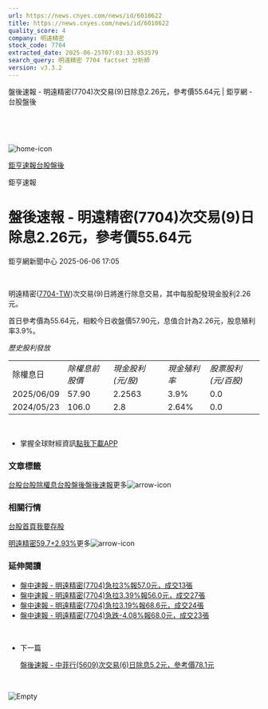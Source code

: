 ```yaml
---
url: https://news.cnyes.com/news/id/6010622
title: https://news.cnyes.com/news/id/6010622
quality_score: 4
company: 明遠精密
stock_code: 7704
extracted_date: 2025-06-25T07:03:33.853579
search_query: 明遠精密 7704 factset 分析師
version: v3.3.2
---
```


盤後速報 - 明遠精密(7704)次交易(9)日除息2.26元，參考價55.64元 | 鉅亨網 - 台股盤後

‌

‌

![home-icon](/assets/icons/breadCrumb/symbol-icon-home.svg)

[鉅亨速報](/news/cat/anue_live)[台股盤後](/news/cat/tw_afterhours)

鉅亨速報

# 盤後速報 - 明遠精密(7704)次交易(9)日除息2.26元，參考價55.64元

鉅亨網新聞中心 2025-06-06 17:05

‌

明遠精密([7704-TW](https://www.cnyes.com/twstock/7704))次交易(9)日將進行除息交易，其中每股配發現金股利2.26元。

首日參考價為55.64元，相較今日收盤價57.90元，息值合計為2.26元，股息殖利率3.9%。

*歷史股利發放*

|  |  |  |  |  |
| --- | --- | --- | --- | --- |
| 除權息日 | *除權息前股價* | *現金股利 (元/股)* | *現金殖利率* | *股票股利 (元/百股)* |
| 2025/06/09 | 57.90 | 2.2563 | 3.9% | 0.0 |
| 2024/05/23 | 106.0 | 2.8 | 2.64% | 0.0 |

‌

* 掌握全球財經資訊[點我下載APP](http://www.cnyes.com/app/?utm_source=mweb&utm_medium=HamMenuBanner&utm_campaign=fixed&utm_content=entr)

### 文章標籤

[台股](https://news.cnyes.com/tag/台股 "台股")[台股除權息](https://news.cnyes.com/tag/台股除權息 "台股除權息")[台股盤後](https://news.cnyes.com/tag/台股盤後 "台股盤後")[盤後速報](https://news.cnyes.com/tag/盤後速報 "盤後速報")更多![arrow-icon](/assets/icons/arrows/arrow-down.svg)

### 相關行情

[台股首頁](https://www.cnyes.com/twstock)[我要存股](https://supr.link/8OHaU)

[明遠精密59.7+2.93%](https://www.cnyes.com/twstock/7704)更多![arrow-icon](/assets/icons/arrows/arrow-down.svg)

### 延伸閱讀

* [盤中速報 - 明遠精密(7704)急拉3%報57.0元，成交13張](/news/id/6009651)
* [盤中速報 - 明遠精密(7704)急拉3.39%報56.0元，成交27張](/news/id/6006283)
* [盤中速報 - 明遠精密(7704)急拉3.19%報68.6元，成交24張](/news/id/5984240)
* [盤中速報 - 明遠精密(7704)急跌-4.08%報68.0元，成交23張](/news/id/5984235)

‌

* 下一篇

  [盤後速報 - 中菲行(5609)次交易(6)日除息5.2元，參考價78.1元](/news/id/6008682)

‌

![Empty](/assets/icons/skeleton/empty-image.svg)

‌